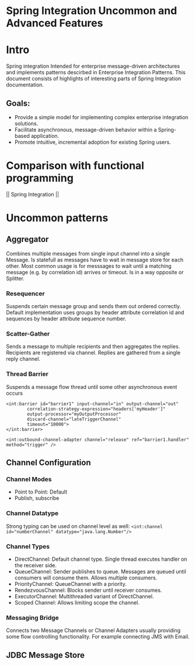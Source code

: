 # Spring Integration Uncommon and Advanced Features


# Intro
Spring integration Intended for enterprise message-driven architectures and implements patterns descirbed in Enterprise Integration Patterns. This document consists of highlights of interesting parts of Spring Integration documentation.
 
## Goals:
- Provide a simple model for implementing complex enterprise integration solutions.
- Facilitate asynchronous, message-driven behavior within a Spring-based application.
- Promote intuitive, incremental adoption for existing Spring users. 

# Comparison with functional programming

|| Spring Integration || 

  

# Uncommon patterns

## Aggregator
Combines multiple messages from single input channel into a single Message. Is statefull as messages have to wait in message store for each other. Most common usage is for messsages to wait until a matching message (e.g. by correlation id) arrives or timeout. Is in a way opposite or Splitter.

### Resequencer
Suspends certain message group and sends them out ordered correctly. Default implementation uses groups by header attribute correlation id and sequences by header attribute sequence number. 

### Scatter-Gather
Sends a message to multiple recipients and then aggregates the replies. Recipients are registered via channel. Replies are gathered from a single reply channel.

### Thread Barrier

Suspends a message flow thread until some other asynchronous event occurs

```
<int:barrier id="barrier1" input-channel="in" output-channel="out"
        correlation-strategy-expression="headers['myHeader']"
        output-processor="myOutputProcessor"
        discard-channel="lateTriggerChannel"
        timeout="10000">
</int:barrier>

<int:outbound-channel-adapter channel="release" ref="barrier1.handler" method="trigger" />
```

## Channel Configuration

### Channel Modes

- Point to Point: Default
- Publish, subscribe

### Channel Datatype 
Strong typing can be used on channel level as well: ```<int:channel id="numberChannel" datatype="java.lang.Number"/>```

### Channel Types

- DirectChannel: Default channel type. Single thread executes handler on the receiver side.
- QueueChannel: Sender publishes to queue. Messages are queued until consumers will consume them. Allows multiple consumers.
- PriorityChannel: QueueChannel with a priority.
- RendezvousChannel: Blocks sender until receiver consumes.
- ExecutorChannel: Multithreaded variant of DirectChannel.
- Scoped Channel: Allows limiting scope the channel.

### Messaging Bridge

Connects two Message Channels or Channel Adapters usually providing some flow controlling functionality. For example connecting JMS with Email. 

## JDBC Message Store

